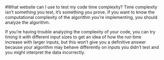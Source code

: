 #What website can I use to test my code time complexity?
Time complexity isn’t something you test, it’s something you prove. If you want to know the computational complexity of the algorithm you’re implementing, you should analyze the algorithm.

If you’re having trouble analyzing the complexity of your code, you can try timing it with different input sizes to get an idea of how the run time increase with larger inputs, but this won’t give you a definitive answer because your algorithm may behave differently on inputs you didn’t test and you might interpret the data incorrectly.

